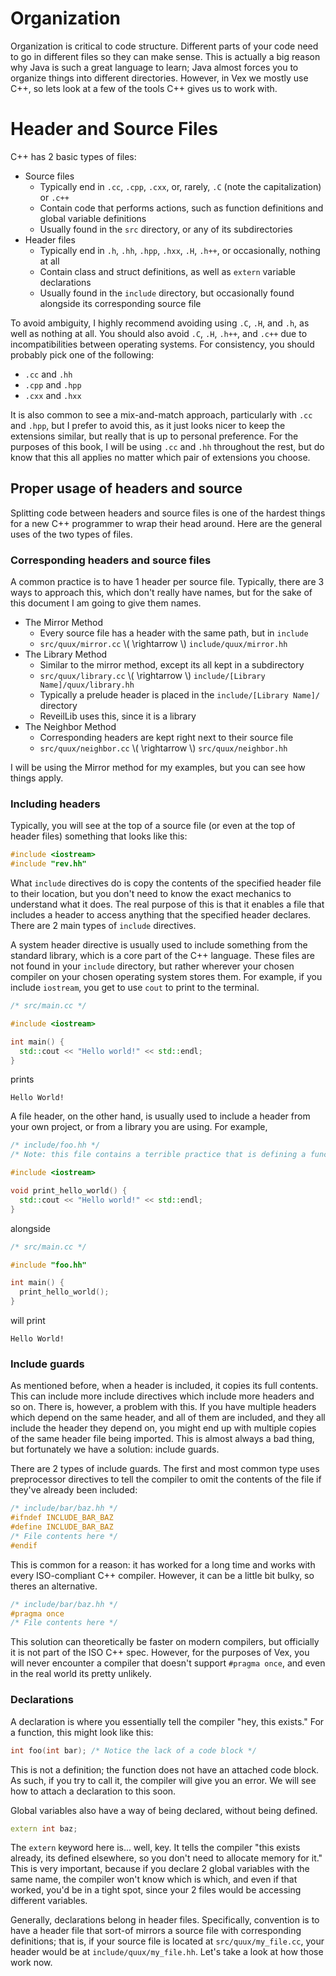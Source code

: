 # Organization

Organization is critical to code structure. Different parts of your code need to go in different files so they can make sense. This is actually a big reason why Java is such a great language to learn; Java almost forces you to organize things into different directories. However, in Vex we mostly use C++, so lets look at a few of the tools C++ gives us to work with.

# Header and Source Files

C++ has 2 basic types of files:
- Source files
  - Typically end in `.cc`, `.cpp`, `.cxx`, or, rarely, `.C` (note the capitalization) or `.c++`
  - Contain code that performs actions, such as function definitions and global variable definitions
  - Usually found in the `src` directory, or any of its subdirectories
- Header files 
  - Typically end in `.h`, `.hh`, `.hpp`, `.hxx`, `.H`, `.h++`, or occasionally, nothing at all
  - Contain class and struct definitions, as well as `extern` variable declarations
  - Usually found in the `include` directory, but occasionally found alongside its corresponding source file

To avoid ambiguity, I highly recommend avoiding using `.C`, `.H`, and `.h`, as well as nothing at all. You should also avoid `.C`, `.H`, `.h++`, and `.c++` due to incompatibilities between operating systems. For consistency, you should probably pick one of the following:

- `.cc` and `.hh`
- `.cpp` and `.hpp`
- `.cxx` and `.hxx`

It is also common to see a mix-and-match approach, particularly with `.cc` and `.hpp`, but I prefer to avoid this, as it just looks nicer to keep the extensions similar, but really that is up to personal preference. For the purposes of this book, I will be using `.cc` and `.hh` throughout the rest, but do know that this all applies no matter which pair of extensions you choose.

## Proper usage of headers and source

Splitting code between headers and source files is one of the hardest things for a new C++ programmer to wrap their head around. Here are the general uses of the two types of files.

### Corresponding headers and source files

A common practice is to have 1 header per source file. Typically, there are 3 ways to approach this, which don't really have names, but for the sake of this document I am going to give them names.

- The Mirror Method
  - Every source file has a header with the same path, but in `include`
  - `src/quux/mirror.cc` \\( \rightarrow \\) `include/quux/mirror.hh`
- The Library Method
  - Similar to the mirror method, except its all kept in a subdirectory
  - `src/quux/library.cc` \\( \rightarrow \\) `include/[Library Name]/quux/library.hh`
  - Typically a prelude header is placed in the `include/[Library Name]/` directory
  - ReveilLib uses this, since it is a library
- The Neighbor Method
  - Corresponding headers are kept right next to their source file
  - `src/quux/neighbor.cc` \\( \rightarrow \\) `src/quux/neighbor.hh`

I will be using the Mirror method for my examples, but you can see how things apply.

### Including headers

Typically, you will see at the top of a source file (or even at the top of header files) something that looks like this:

```cpp
#include <iostream>
#include "rev.hh"
```

What `include` directives do is copy the contents of the specified header file to their location, but you don't need to know the exact mechanics to understand what it does. The real purpose of this is that it enables a file that includes a header to access anything that the specified header declares. There are 2 main types of `include` directives.

A system header directive is usually used to include something from the standard library, which is a core part of the C++ language. These files are not found in your `include` directory, but rather wherever your chosen compiler on your chosen operating system stores them. For example, if you include `iostream`, you get to use `cout` to print to the terminal.

```cpp
/* src/main.cc */

#include <iostream>

int main() {
  std::cout << "Hello world!" << std::endl;
}
```

prints

```
Hello World!
```

A file header, on the other hand, is usually used to include a header from your own project, or from a library you are using. For example,

```cpp
/* include/foo.hh */
/* Note: this file contains a terrible practice that is defining a function in a header. More on this later. */

#include <iostream>

void print_hello_world() {
  std::cout << "Hello world!" << std::endl;
}
```
alongside

```cpp
/* src/main.cc */

#include "foo.hh"

int main() {
  print_hello_world();
}
```

will print

```
Hello World!
```

### Include guards

As mentioned before, when a header is included, it copies its full contents. This can include more include directives which include more headers and so on. There is, however, a problem with this. If you have multiple headers which depend on the same header, and all of them are included, and they all include the header they depend on, you might end up with multiple copies of the same header file being imported. This is almost always a bad thing, but fortunately we have a solution: include guards.

There are 2 types of include guards. The first and most common type uses preprocessor directives to tell the compiler to omit the contents of the file if they've already been included:

```cpp
/* include/bar/baz.hh */
#ifndef INCLUDE_BAR_BAZ
#define INCLUDE_BAR_BAZ
/* File contents here */
#endif
```

This is common for a reason: it has worked for a long time and works with every ISO-compliant C++ compiler. However, it can be a little bit bulky, so theres an alternative.

```cpp
/* include/bar/baz.hh */
#pragma once
/* File contents here */
```

This solution can theoretically be faster on modern compilers, but officially it is not part of the ISO C++ spec. However, for the purposes of Vex, you will never encounter a compiler that doesn't support `#pragma once`, and even in the real world its pretty unlikely.

### Declarations 

A declaration is where you essentially tell the compiler "hey, this exists." For a function, this might look like this:

```cpp
int foo(int bar); /* Notice the lack of a code block */
```

This is not a definition; the function does not have an attached code block. As such, if you try to call it, the compiler will give you an error. We will see how to attach a declaration to this soon.

Global variables also have a way of being declared, without being defined.

```cpp
extern int baz;
```

The `extern` keyword here is... well, key. It tells the compiler "this exists already, its defined elsewhere, so you don't need to allocate memory for it." This is very important, because if you declare 2 global variables with the same name, the compiler won't know which is which, and even if that worked, you'd be in a tight spot, since your 2 files would be accessing different variables.

Generally, declarations belong in header files. Specifically, convention is to have a header file that sort-of mirrors a source file with corresponding definitions; that is, if your source file is located at `src/quux/my_file.cc`, your header would be at `include/quux/my_file.hh`. Let's take a look at how those work now.